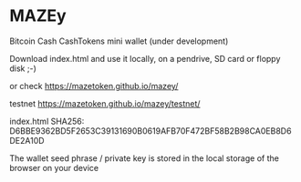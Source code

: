 # MAZEy

Bitcoin Cash CashTokens mini wallet (under development)

Download index.html and use it locally, on a pendrive, SD card or floppy disk ;-)

or check https://mazetoken.github.io/mazey/

testnet https://mazetoken.github.io/mazey/testnet/

index.html SHA256: D6BBE9362BD5F2653C39131690B0619AFB70F472BF58B2B98CA0EB8D6DE2A10D

The wallet seed phrase / private key is stored in the local storage of the browser on your device